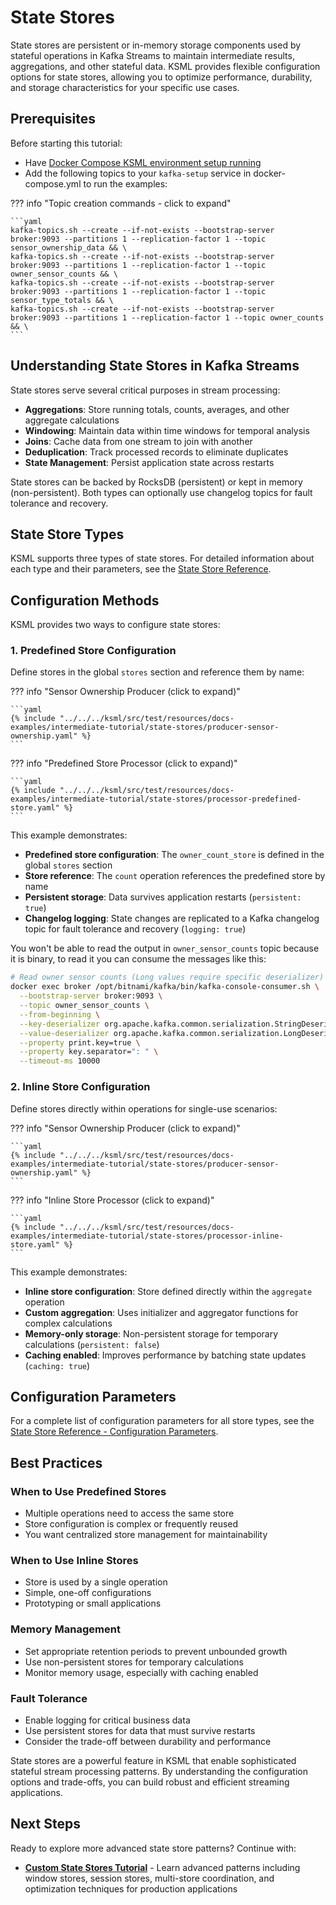 # State Stores

State stores are persistent or in-memory storage components used by stateful operations in Kafka Streams to maintain intermediate results, aggregations, and other stateful data. KSML provides flexible configuration options for state stores, allowing you to optimize performance, durability, and storage characteristics for your specific use cases.

## Prerequisites

Before starting this tutorial:

- Have [Docker Compose KSML environment setup running](../../getting-started/basics-tutorial.md#choose-your-setup-method)
- Add the following topics to your `kafka-setup` service in docker-compose.yml to run the examples:

??? info "Topic creation commands - click to expand"

    ```yaml
    kafka-topics.sh --create --if-not-exists --bootstrap-server broker:9093 --partitions 1 --replication-factor 1 --topic sensor_ownership_data && \
    kafka-topics.sh --create --if-not-exists --bootstrap-server broker:9093 --partitions 1 --replication-factor 1 --topic owner_sensor_counts && \
    kafka-topics.sh --create --if-not-exists --bootstrap-server broker:9093 --partitions 1 --replication-factor 1 --topic sensor_type_totals && \
    kafka-topics.sh --create --if-not-exists --bootstrap-server broker:9093 --partitions 1 --replication-factor 1 --topic owner_counts && \
    ```

## Understanding State Stores in Kafka Streams

State stores serve several critical purposes in stream processing:

- **Aggregations**: Store running totals, counts, averages, and other aggregate calculations
- **Windowing**: Maintain data within time windows for temporal analysis
- **Joins**: Cache data from one stream to join with another
- **Deduplication**: Track processed records to eliminate duplicates
- **State Management**: Persist application state across restarts

State stores can be backed by RocksDB (persistent) or kept in memory (non-persistent). Both types can optionally use changelog topics for fault tolerance and recovery.

## State Store Types

KSML supports three types of state stores. For detailed information about each type and their parameters, see the [State Store Reference](../../reference/state-store-reference.md#state-store-types).

## Configuration Methods

KSML provides two ways to configure state stores:

### 1. Predefined Store Configuration

Define stores in the global `stores` section and reference them by name:

??? info "Sensor Ownership Producer (click to expand)"

    ```yaml
    {% include "../../../ksml/src/test/resources/docs-examples/intermediate-tutorial/state-stores/producer-sensor-ownership.yaml" %}
    ```

??? info "Predefined Store Processor (click to expand)"

    ```yaml
    {% include "../../../ksml/src/test/resources/docs-examples/intermediate-tutorial/state-stores/processor-predefined-store.yaml" %}
    ```

This example demonstrates:

- **Predefined store configuration**: The `owner_count_store` is defined in the global `stores` section
- **Store reference**: The `count` operation references the predefined store by name
- **Persistent storage**: Data survives application restarts (`persistent: true`)
- **Changelog logging**: State changes are replicated to a Kafka changelog topic for fault tolerance and recovery (`logging: true`)

You won't be able to read the output in `owner_sensor_counts` topic because it is binary, to read it you can consume the messages like this:

   ```bash
   # Read owner sensor counts (Long values require specific deserializer)
   docker exec broker /opt/bitnami/kafka/bin/kafka-console-consumer.sh \
     --bootstrap-server broker:9093 \
     --topic owner_sensor_counts \
     --from-beginning \
     --key-deserializer org.apache.kafka.common.serialization.StringDeserializer \
     --value-deserializer org.apache.kafka.common.serialization.LongDeserializer \
     --property print.key=true \
     --property key.separator=": " \
     --timeout-ms 10000
   ```

### 2. Inline Store Configuration

Define stores directly within operations for single-use scenarios:

??? info "Sensor Ownership Producer (click to expand)"

    ```yaml
    {% include "../../../ksml/src/test/resources/docs-examples/intermediate-tutorial/state-stores/producer-sensor-ownership.yaml" %}
    ```

??? info "Inline Store Processor (click to expand)"

    ```yaml
    {% include "../../../ksml/src/test/resources/docs-examples/intermediate-tutorial/state-stores/processor-inline-store.yaml" %}
    ```

This example demonstrates:

- **Inline store configuration**: Store defined directly within the `aggregate` operation
- **Custom aggregation**: Uses initializer and aggregator functions for complex calculations
- **Memory-only storage**: Non-persistent storage for temporary calculations (`persistent: false`)
- **Caching enabled**: Improves performance by batching state updates (`caching: true`)

## Configuration Parameters

For a complete list of configuration parameters for all store types, see the [State Store Reference - Configuration Parameters](../../reference/state-store-reference.md#configuration-parameters).

## Best Practices

### When to Use Predefined Stores
- Multiple operations need to access the same store
- Store configuration is complex or frequently reused
- You want centralized store management for maintainability

### When to Use Inline Stores
- Store is used by a single operation
- Simple, one-off configurations
- Prototyping or small applications

### Memory Management
- Set appropriate retention periods to prevent unbounded growth
- Use non-persistent stores for temporary calculations
- Monitor memory usage, especially with caching enabled

### Fault Tolerance
- Enable logging for critical business data
- Use persistent stores for data that must survive restarts
- Consider the trade-off between durability and performance

State stores are a powerful feature in KSML that enable sophisticated stateful stream processing patterns. By understanding the configuration options and trade-offs, you can build robust and efficient streaming applications.

## Next Steps

Ready to explore more advanced state store patterns? Continue with:

- **[Custom State Stores Tutorial](../advanced/custom-state-stores.md)** - Learn advanced patterns including window stores, session stores, multi-store coordination, and optimization techniques for production applications